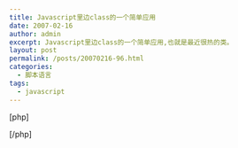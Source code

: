 ```yaml
---
title: Javascript里边class的一个简单应用
date: 2007-02-16
author: admin
excerpt: Javascript里边class的一个简单应用,也就是最近很热的类。
layout: post
permalink: /posts/20070216-96.html
categories:
  - 脚本语言
tags:
  - javascript
---
```

[php]

<script language="JavaScript">  
<!&#8211;  
/*  
function seaprince()  
{  
this.name="梁";  
this.gender="男";  
this.show = function ()   
{  
var call = this.gender=="女"?"女士":"先生";  
alert(&#8216;你好，&#8217;+this.name+&#8221;+call);  
}  
};  
// 创建一个新对象

var s=new seaprince;  
s.show();  
*/  
var seaprince = new Object();  
seaprince.name = "梁";  
seaprince.gender="男";  
seaprince.show = function () {  
var call = this.gender=="女"?"女士":"先生";  
trace(&#8216;你好，&#8217;+this.name+&#8221;+call);  
};  
seaprince.show();  
//&#8211;>  
</script>

[/php]